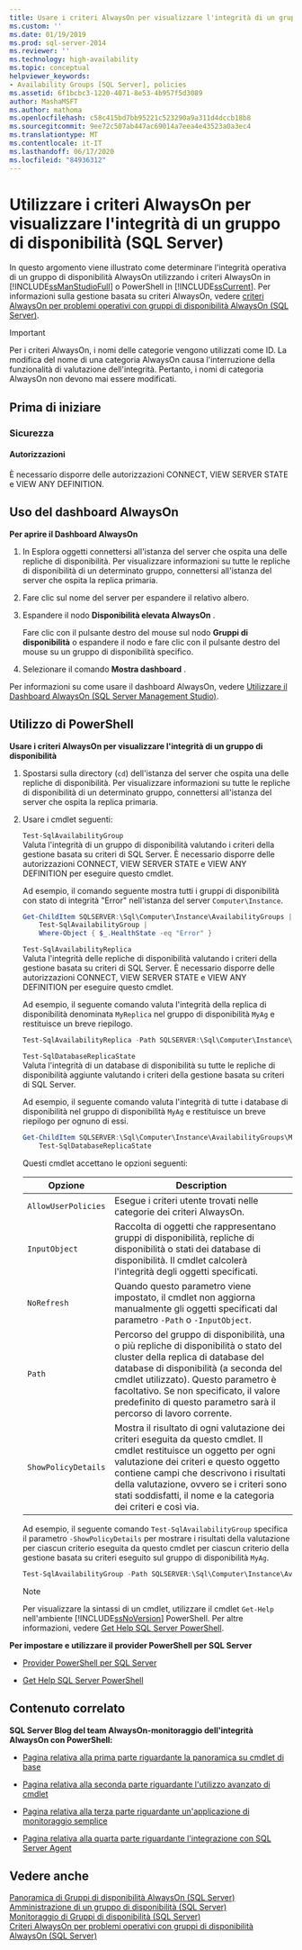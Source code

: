 ```yaml
---
title: Usare i criteri AlwaysOn per visualizzare l'integrità di un gruppo di disponibilità (SQL Server) | Microsoft Docs
ms.custom: ''
ms.date: 01/19/2019
ms.prod: sql-server-2014
ms.reviewer: ''
ms.technology: high-availability
ms.topic: conceptual
helpviewer_keywords:
- Availability Groups [SQL Server], policies
ms.assetid: 6f1bcbc3-1220-4071-8e53-4b957f5d3089
author: MashaMSFT
ms.author: mathoma
ms.openlocfilehash: c58c415bd7bb95221c523290a9a311d4dccb18b8
ms.sourcegitcommit: 9ee72c507ab447ac69014a7eea4e43523a0a3ec4
ms.translationtype: MT
ms.contentlocale: it-IT
ms.lasthandoff: 06/17/2020
ms.locfileid: "84936312"
---
```

# <a name="use-alwayson-policies-to-view-the-health-of-an-availability-group-sql-server"></a>Utilizzare i criteri AlwaysOn per visualizzare l'integrità di un gruppo di disponibilità (SQL Server)
  In questo argomento viene illustrato come determinare l'integrità operativa di un gruppo di disponibilità AlwaysOn utilizzando i criteri AlwaysOn in [!INCLUDE[ssManStudioFull](../../../includes/ssmanstudiofull-md.md)] o PowerShell in [!INCLUDE[ssCurrent](../../../includes/sscurrent-md.md)]. Per informazioni sulla gestione basata su criteri AlwaysOn, vedere [criteri AlwaysOn per problemi operativi con gruppi di disponibilità AlwaysOn (SQL Server)](always-on-policies-for-operational-issues-always-on-availability.md).  
  
> [!IMPORTANT]  
>  Per i criteri AlwaysOn, i nomi delle categorie vengono utilizzati come ID. La modifica del nome di una categoria AlwaysOn causa l'interruzione della funzionalità di valutazione dell'integrità. Pertanto, i nomi di categoria AlwaysOn non devono mai essere modificati.  
  

  
##  <a name="before-you-begin"></a><a name="BeforeYouBegin"></a> Prima di iniziare  
  
###  <a name="security"></a><a name="Security"></a> Sicurezza  
  
####  <a name="permissions"></a><a name="Permissions"></a> Autorizzazioni  
 È necessario disporre delle autorizzazioni CONNECT, VIEW SERVER STATE e VIEW ANY DEFINITION.  
  
##  <a name="using-the-alwayson-dashboard"></a><a name="SSMSProcedure"></a>Uso del dashboard AlwaysOn  
 **Per aprire il Dashboard AlwaysOn**  
  
1.  In Esplora oggetti connettersi all'istanza del server che ospita una delle repliche di disponibilità. Per visualizzare informazioni su tutte le repliche di disponibilità di un determinato gruppo, connettersi all'istanza del server che ospita la replica primaria.  
  
2.  Fare clic sul nome del server per espandere il relativo albero.  
  
3.  Espandere il nodo **Disponibilità elevata AlwaysOn** .  
  
     Fare clic con il pulsante destro del mouse sul nodo **Gruppi di disponibilità** o espandere il nodo e fare clic con il pulsante destro del mouse su un gruppo di disponibilità specifico.  
  
4.  Selezionare il comando **Mostra dashboard** .  
  
 Per informazioni su come usare il dashboard AlwaysOn, vedere [Utilizzare il Dashboard AlwaysOn &#40;SQL Server Management Studio&#41;](use-the-always-on-dashboard-sql-server-management-studio.md).  
  
##  <a name="using-powershell"></a><a name="PowerShellProcedure"></a> Utilizzo di PowerShell  
 **Usare i criteri AlwaysOn per visualizzare l'integrità di un gruppo di disponibilità**  
  
1.  Spostarsi sulla directory (`cd`) dell'istanza del server che ospita una delle repliche di disponibilità. Per visualizzare informazioni su tutte le repliche di disponibilità di un determinato gruppo, connettersi all'istanza del server che ospita la replica primaria.  
  
2.  Usare i cmdlet seguenti:  
  
     `Test-SqlAvailabilityGroup`  
     Valuta l'integrità di un gruppo di disponibilità valutando i criteri della gestione basata su criteri di SQL Server. È necessario disporre delle autorizzazioni CONNECT, VIEW SERVER STATE e VIEW ANY DEFINITION per eseguire questo cmdlet.  
  
     Ad esempio, il comando seguente mostra tutti i gruppi di disponibilità con stato di integrità "Error" nell'istanza del server `Computer\Instance`.  
  
    ```powershell
    Get-ChildItem SQLSERVER:\Sql\Computer\Instance\AvailabilityGroups |
        Test-SqlAvailabilityGroup |
        Where-Object { $_.HealthState -eq "Error" }  
    ```  
  
     `Test-SqlAvailabilityReplica`  
     Valuta l'integrità delle repliche di disponibilità valutando i criteri della gestione basata su criteri di SQL Server. È necessario disporre delle autorizzazioni CONNECT, VIEW SERVER STATE e VIEW ANY DEFINITION per eseguire questo cmdlet.  
  
     Ad esempio, il seguente comando valuta l'integrità della replica di disponibilità denominata `MyReplica` nel gruppo di disponibilità `MyAg` e restituisce un breve riepilogo.  
  
    ```powershell
    Test-SqlAvailabilityReplica -Path SQLSERVER:\Sql\Computer\Instance\AvailabilityGroups\MyAg\AvailabilityReplicas\MyReplica  
    ```  
  
     `Test-SqlDatabaseReplicaState`  
     Valuta l'integrità di un database di disponibilità su tutte le repliche di disponibilità aggiunte valutando i criteri della gestione basata su criteri di SQL Server.  
  
     Ad esempio, il seguente comando valuta l'integrità di tutte i database di disponibilità nel gruppo di disponibilità `MyAg` e restituisce un breve riepilogo per ognuno di essi.  
  
    ```powershell
    Get-ChildItem SQLSERVER:\Sql\Computer\Instance\AvailabilityGroups\MyAg\DatabaseReplicaStates |
        Test-SqlDatabaseReplicaState  
    ```  
  
     Questi cmdlet accettano le opzioni seguenti:  
  
    |Opzione|Description|  
    |------------|-----------------|  
    |`AllowUserPolicies`|Esegue i criteri utente trovati nelle categorie dei criteri AlwaysOn.|  
    |`InputObject`|Raccolta di oggetti che rappresentano gruppi di disponibilità, repliche di disponibilità o stati dei database di disponibilità. Il cmdlet calcolerà l'integrità degli oggetti specificati.|  
    |`NoRefresh`|Quando questo parametro viene impostato, il cmdlet non aggiorna manualmente gli oggetti specificati dal parametro `-Path` o `-InputObject`.|  
    |`Path`|Percorso del gruppo di disponibilità, una o più repliche di disponibilità o stato del cluster della replica di database del database di disponibilità (a seconda del cmdlet utilizzato). Questo parametro è facoltativo. Se non specificato, il valore predefinito di questo parametro sarà il percorso di lavoro corrente.|  
    |`ShowPolicyDetails`|Mostra il risultato di ogni valutazione dei criteri eseguita da questo cmdlet. Il cmdlet restituisce un oggetto per ogni valutazione dei criteri e questo oggetto contiene campi che descrivono i risultati della valutazione, ovvero se i criteri sono stati soddisfatti, il nome e la categoria dei criteri e così via.|  
  
     Ad esempio, il seguente comando `Test-SqlAvailabilityGroup` specifica il parametro `-ShowPolicyDetails` per mostrare i risultati della valutazione per ciascun criterio eseguita da questo cmdlet per ciascun criterio della gestione basata su criteri eseguito sul gruppo di disponibilità `MyAg`.  
  
    ```powershell
    Test-SqlAvailabilityGroup -Path SQLSERVER:\Sql\Computer\Instance\AvailabilityGroups\AgName -ShowPolicyDetails  
    ```  
  
    > [!NOTE]  
    >  Per visualizzare la sintassi di un cmdlet, utilizzare il cmdlet `Get-Help` nell'ambiente [!INCLUDE[ssNoVersion](../../../includes/ssnoversion-md.md)] PowerShell. Per altre informazioni, vedere [Get Help SQL Server PowerShell](../../../powershell/sql-server-powershell.md).  
  
 **Per impostare e utilizzare il provider PowerShell per SQL Server**  
  
-   [Provider PowerShell per SQL Server](../../../powershell/sql-server-powershell-provider.md)  
  
-   [Get Help SQL Server PowerShell](../../../powershell/sql-server-powershell.md)  
  
##  <a name="related-content"></a><a name="RelatedContent"></a> Contenuto correlato  
 **SQL Server Blog del team AlwaysOn-monitoraggio dell'integrità AlwaysOn con PowerShell:**  
  
-   [Pagina relativa alla prima parte riguardante la panoramica su cmdlet di base](https://docs.microsoft.com/archive/blogs/sqlalwayson/monitoring-alwayson-health-with-powershell-part-1-basic-cmdlet-overview)  
  
-   [Pagina relativa alla seconda parte riguardante l'utilizzo avanzato di cmdlet](https://docs.microsoft.com/archive/blogs/sqlalwayson/the-alwayson-health-model-part-2-extending-the-health-model)  
  
-   [Pagina relativa alla terza parte riguardante un'applicazione di monitoraggio semplice](https://docs.microsoft.com/archive/blogs/sqlalwayson/monitoring-alwayson-health-with-powershell-part-3-a-simple-monitoring-application)  
  
-   [Pagina relativa alla quarta parte riguardante l'integrazione con SQL Server Agent](https://docs.microsoft.com/archive/blogs/sqlalwayson/monitoring-alwayson-health-with-powershell-part-4-integration-with-sql-server-agent)  
  
## <a name="see-also"></a>Vedere anche  
 [Panoramica di Gruppi di disponibilità AlwaysOn &#40;SQL Server&#41;](overview-of-always-on-availability-groups-sql-server.md)   
 [Amministrazione di un gruppo di disponibilità &#40;SQL Server&#41;](administration-of-an-availability-group-sql-server.md)   
 [Monitoraggio di Gruppi di disponibilità &#40;SQL Server&#41;](monitoring-of-availability-groups-sql-server.md)   
 [Criteri AlwaysOn per problemi operativi con gruppi di disponibilità AlwaysOn (SQL Server)](always-on-policies-for-operational-issues-always-on-availability.md) 
